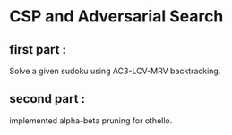 # CSP and Adversarial Search

## first part :
Solve a given sudoku using AC3-LCV-MRV backtracking.

## second part :
implemented alpha-beta pruning for othello.

